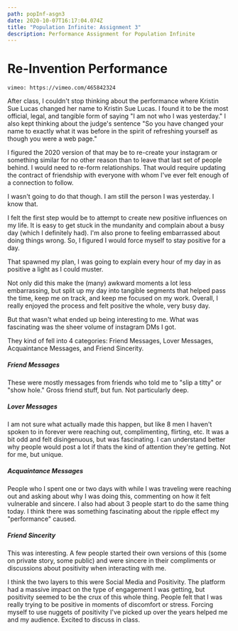 ```yaml
---
path: popInf-asgn3
date: 2020-10-07T16:17:04.074Z
title: "Population Infinite: Assignment 3"
description: Performance Assignment for Population Infinite
---
```

# Re-Invention Performance

`vimeo: https://vimeo.com/465842324`

After class, I couldn't stop thinking about the performance where Kristin Sue Lucas changed her name to Kristin Sue Lucas. I found it to be the most official, legal, and tangible form of saying "I am not who I was yesterday." I also kept thinking about the judge's sentence "So you have changed your name to exactly what it was before in the spirit of refreshing yourself as though you were a web page."

I figured the 2020 version of that may be to re-create your instagram or something similar for no other reason than to leave that last set of people behind. I would need to re-form relationships. That would require updating the contract of friendship with everyone with whom I've ever felt enough of a connection to follow.

I wasn't going to do that though. I am still the person I was yesterday. I know that. 

I felt the first step would be to attempt to create new positive influences on my life. It is easy to get stuck in the mundanity and complain about a busy day (which I definitely had). I'm also prone to feeling embarrassed about doing things wrong. So, I figured I would force myself to stay positive for a day.

That spawned my plan, I was going to explain every hour of my day in as positive a light as I could muster.

Not only did this make the (many) awkward moments a lot less embarrassing, but split up my day into tangible segments that helped pass the time, keep me on track, and keep me focused on my work. Overall, I really enjoyed the process and felt positive the whole, very busy day. 

But that wasn't what ended up being interesting to me. What was fascinating was the sheer volume of instagram DMs I got.

They kind of fell into 4 categories: Friend Messages, Lover Messages, Acquaintance Messages, and Friend Sincerity.

##### Friend Messages
These were mostly messages from friends who told me to "slip a titty" or "show hole." Gross friend stuff, but fun. Not particularly deep.

##### Lover Messages
I am not sure what actually made this happen, but like 8 men I haven't spoken to in forever were reaching out, complimenting, flirting, etc. It was a bit odd and felt disingenuous, but was fascinating. I can understand better why people would post a lot if thats the kind of attention they're getting. Not for me, but unique. 

##### Acquaintance Messages
People who I spent one or two days with while I was traveling were reaching out and asking about why I was doing this, commenting on how it felt vulnerable and sincere. I also had about 3 people start to do the same thing today. I think there was something fascinating about the ripple effect my "performance" caused. 

##### Friend Sincerity
This was interesting. A few people started their own versions of this (some on private story, some public) and were sincere in their compliments or discussions about positivity when interacting with me.

I think the two layers to this were Social Media and Positivity. The platform had a massive impact on the type of engagement I was getting, but positivity seemed to be the crux of this whole thing. People felt that I was really trying to be positive in moments of discomfort or stress. Forcing myself to use nuggets of positivity I've picked up over the years helped me and my audience. Excited to discuss in class. 
